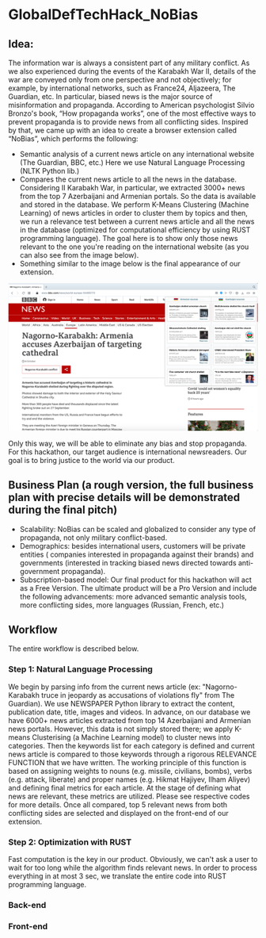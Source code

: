 # GlobalDefTechHack_NoBias

## Idea:
The information war is always a consistent part of any military conflict. As we also experienced during the events of the Karabakh War II,  details of the war are conveyed only from one perspective and not objectively; for example, by international networks, such as France24, Aljazeera, The Guardian, etc. In particular, biased news is the major source of misinformation and propaganda. According to American psychologist Silvio Bronzo's book, “How propaganda works”, one of the most effective ways to prevent propaganda is to provide news from all conflicting sides. Inspired by that, we came up with an idea to create a browser extension called “NoBias”, which performs the following:

- Semantic analysis of a current news article on any international website (The Guardian, BBC, etc.) Here we use Natural Language Processing (NLTK Python lib.)
- Compares the current news article to all the news in the database. Considering II Karabakh War, in particular, we extracted 3000+ news from the top 7 Azerbaijani and Armenian portals. So the data is available and stored in the database. We perform K-Means Clustering (Machine Learning) of news articles in order to cluster them by topics and then, we run a relevance test between a current news article and all the news in the database (optimized for computational efficiency by using RUST programming language). The goal here is to show only those news relevant to the one you're reading on the international website (as you can also see from the image below).
- Something similar to the image below is the final appearance of our extension.

![NoBias](NoBias.png)

Only this way, we will be able to eliminate any bias and stop propaganda. For this hackathon, our target audience is international newsreaders. Our goal is to bring justice to the world via our product.

## Business Plan (a rough version, the full business plan with precise details will be demonstrated during the final pitch)

- Scalability: NoBias can be scaled and globalized to consider any type of propaganda, not only military conflict-based.
- Demographics: besides international users, customers will be private entities ( companies interested in propaganda against their brands) and governments (interested in tracking biased news directed towards anti-government propaganda). 
- Subscription-based model: Our final product for this hackathon will act as a Free Version. The ultimate product will be a Pro Version and include the following advancements: more advanced semantic analysis tools, more conflicting sides, more languages (Russian, French, etc.) 

## Workflow 
The entire workflow is described below. 

### Step 1: Natural Language Processing
We begin by parsing info from the current news article (ex: "Nagorno-Karabakh truce in jeopardy as accusations of violations fly" from The Guardian). We use NEWSPAPER Python library to extract the content, publication date, title, images and videos. In advance, on our database we have 6000+ news articles extracted from top 14 Azerbaijani and Armenian news portals. However, this data is not simply stored there; we apply K-means Clusterising (a Machine Learning model) to cluster news into categories. Then the keywords list for each category is defined and current news article is compared to those keywords through a rigorous RELEVANCE FUNCTION that we have written. The working principle of this function is based on assigning weights to nouns (e.g. missile, civilians, bombs), verbs (e.g. attack, liberate) and proper names (e.g. Hikmat Hajiyev, Ilham Aliyev) and defining final metrics for each article. At the stage of defining what news are relevant, these metrics are utilized. Please see respective codes for more details. Once all compared, top 5 relevant news from both conflicting sides are selected and displayed on the front-end of our extension. 

### Step 2: Optimization with RUST
Fast computation is the key in our product. Obviously, we can't ask a user to wait for too long while the algorithm finds relevant news. In order to process everything in at most 3 sec, we translate the entire code into RUST programming language. 

### Back-end

### Front-end
